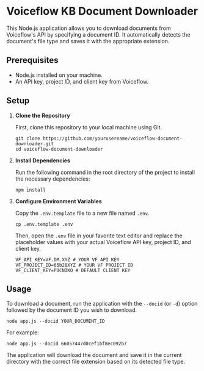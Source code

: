 # Voiceflow KB Document Downloader

This Node.js application allows you to download documents from Voiceflow's API by specifying a document ID. It automatically detects the document's file type and saves it with the appropriate extension.

## Prerequisites

- Node.js installed on your machine.
- An API key, project ID, and client key from Voiceflow.

## Setup

1. **Clone the Repository**

   First, clone this repository to your local machine using Git.

   ```
   git clone https://github.com/yourusername/voiceflow-document-downloader.git
   cd voiceflow-document-downloader
   ```

2. **Install Dependencies**

   Run the following command in the root directory of the project to install the necessary dependencies:

   ```
   npm install
   ```

3. **Configure Environment Variables**

   Copy the `.env.template` file to a new file named `.env`.

   ```
   cp .env.template .env
   ```

   Then, open the `.env` file in your favorite text editor and replace the placeholder values with your actual Voiceflow API key, project ID, and client key.

   ```
   VF_API_KEY=VF.DM.XYZ # YOUR VF API KEY
   VF_PROJECT_ID=65b28XYZ # YOUR VF PROJECT ID
   VF_CLIENT_KEY=POCNIKO # DEFAULT CLIENT KEY
   ```

## Usage

To download a document, run the application with the `--docid` (or `-d`) option followed by the document ID you wish to download.

```
node app.js --docid YOUR_DOCUMENT_ID
```

For example:

```
node app.js --docid 66057447d0cef1bf8ec092b7
```

The application will download the document and save it in the current directory with the correct file extension based on its detected file type.


